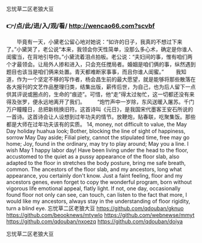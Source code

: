 
忘忧草二区老狼大豆




### 👉/点/此/进/入/观/看/ http://wencao66.com?scvbf




　　毕竟有一天，小黛老公留心地对她说：“如许的日子，我真的不想过下来了。”小黛哭了，老公说“本来，我领会你天性简单，没那么多心术，确定是你谁人闺蜜当，在背地引导你。”小黛流着泪点拍板。老公说：“夫妇间的事，惟有咱们两个才最领会。让局外人掺和进入，只会充任搅局者。婚姻是咱们俩的事，纵然遇到题目也该当是咱们俩来处置。青天都难断家事事，而且你谁人闺蜜。”
　　我知道，作为一个坚定不移的写作者，杨会昌生前的最大愿望，就是能够将那些散落在各大报刊的文艺作品整理归类，结集出版，薪传后世，为自己，也为后人留下一点供其评说或圈点的，生命的“痕迹”。可惜，他“走”得太过匆忙，这一切都还没有来得及张罗，便永远地离开了我们。
　　“炮竹声中一岁除，东风送暖入屠苏。千门万户瞳瞳日，总把新桃换旧符。这首诗叫《元日》，是我国宋代墨客王安石所说的一首诗。这首诗会让人设想到过年功夫的情节。放鞭炮，贴春联，吃聚集饭。那些都是大师在过年功夫该有的实质。
14, money, not difficult to value, the May Day holiday huahua look;
Bother, blocking the line of sight of happiness, sorrow May Day aside;
Filial piety, cannot the stipulated time, free may go home;
Joy, found in the ordinary, may try to play around;
May you a line.
I wish May 1 happy labor day!
Have been living under the head to the floor, accustomed to the quiet as a pussy appearance of the floor slab, also adapted to the floor in stretches the body posture, bring me safe breath, common.
The ancestors of the floor slab, and my ancestors, long what appearance, you certainly don't know.
Just a faint feeling, floor and my ancestors genes, even forget to copy the wonderful program, born without vigorous life emotional appeal, flatly light.
If not, one day, occasionally found floor not only can see, can touch, can listen to the fact that more, I would like my ancestors, always stay in the understanding of floor rigidity, turn a blind eye.
忘忧草二区老狼大豆 https://github.com/qdouban/gknuo
https://github.com/beooknews/mtywlo
https://github.com/webnewse/mmyt
https://github.com/qdouban/nxoezq
https://github.com/qdouban/doiya





忘忧草二区老狼大豆
